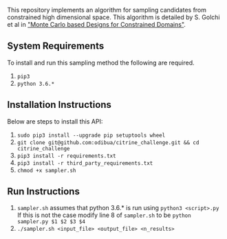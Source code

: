 This repository implements an algorithm for sampling candidates from constrained high dimensional space.
This algorithm is detailed by S. Golchi et al in ["Monte Carlo based Designs for Constrained Domains"](https://arxiv.org/pdf/1512.07328.pdf). 

## System Requirements
To install and run this sampling method the following are required.
1. `pip3`
1. `python 3.6.*`

## Installation Instructions #
Below are steps to install this API:
1. `sudo pip3 install --upgrade pip setuptools wheel`
1. `git clone git@github.com:odibua/citrine_challenge.git && cd citrine_challenge`
1. `pip3 install -r requirements.txt`
1. `pip3 install -r third_party_requirements.txt`
1. `chmod +x sampler.sh`

## Run Instructions
1. `sampler.sh` assumes that python 3.6.* is run using `python3 <script>.py` If this is not the case
modify line 8 of `sampler.sh` to be `python sampler.py $1 $2 $3 $4`
1. `./sampler.sh <input_file> <output_file> <n_results>`